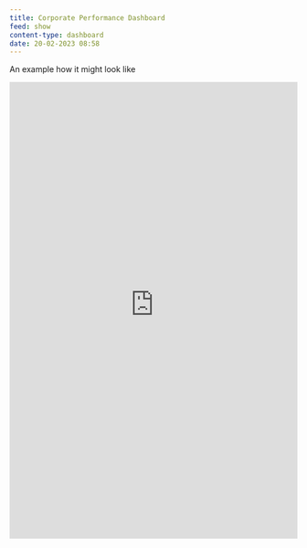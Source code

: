 ```yaml
---
title: Corporate Performance Dashboard
feed: show
content-type: dashboard
date: 20-02-2023 08:58
---
```

An example how it might look like
<div>
<iframe src="https://productsup.eu.qlikcloud.com/single/?appid=e701ce59-a8b8-4094-a44a-be8cfdde7bc4&sheet=0a77ccc0-2eea-4b23-984a-6d9255c00c38&theme=horizon" style="border:none" height="800px" width="100%"></iframe>
</div>